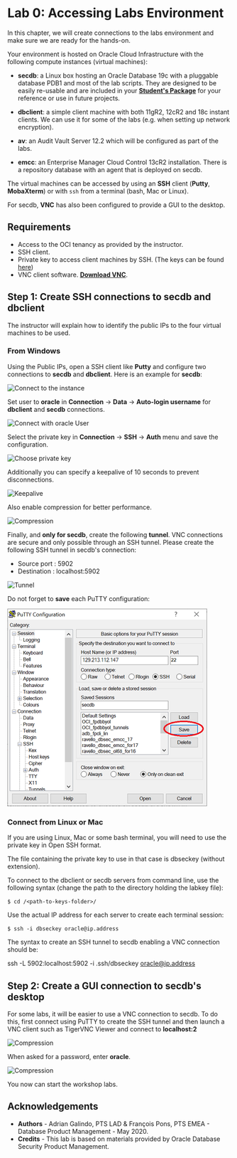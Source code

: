 # Lab 0: Accessing Labs Environment

In this chapter, we will create connections to the labs environment and make sure we are ready for the hands-on.

Your environment is hosted on Oracle Cloud Infrastructure with the following compute instances (virtual machines):

* **secdb**: a Linux box hosting an Oracle Database 19c with a pluggable database PDB1 and most of the lab scripts. They are designed to be easily re-usable and are included in your [**Student's Package**](./files/Package.zip) for your reference or use in future projects.

* **dbclient**: a simple client machine with both 11gR2, 12cR2 and 18c instant clients. We can use it for some of the labs (e.g. when setting up network encryption).

* **av**: an Audit Vault Server 12.2 which will be configured as part of the labs.

* **emcc**: an Enterprise Manager Cloud Control 13cR2 installation.  There is a repository database with an agent that is deployed on secdb.

The virtual machines can be accessed by using an **SSH** client (**Putty**, **MobaXterm**) or with `ssh` from a terminal (bash, Mac or Linux).

For secdb, **VNC** has also been configured to provide a GUI to the desktop.

## Requirements

* Access to the OCI tenancy as provided by the instructor.
* SSH client.
* Private key to access client machines by SSH. (The keys can be found [here](./files/dbsec_keys.zip))
* VNC client software.  **[Download VNC](https://www.realvnc.com/en/connect/download/viewer/)**.


## Step 1: Create SSH connections to secdb and dbclient ##

The instructor will explain how to identify the public IPs to the four virtual machines to be used.

### From Windows

Using the Public IPs, open a SSH client like **Putty** and configure two connections to **secdb** and **dbclient**. Here is an example for **secdb**:

![Connect to the instance](./images/Lab000_Step1_1.png "")

Set user to **oracle** in **Connection** -> **Data** -> **Auto-login username** for **dbclient** and **secdb** connections.

![Connect with oracle User](./images/Lab000_Step1_2.png "")

Select the private key in **Connection** -> **SSH** -> **Auth** menu and save the configuration.

![Choose private key](./images/Lab000_Step1_3.png )

Additionally you can specify a keepalive of 10 seconds to prevent disconnections.

![Keepalive](./images/Lab000_Step1_4.png "")

Also enable compression for better performance.

![Compression](./images/Lab000_Step1_5.png )

Finally, and **only for secdb**, create the following **tunnel**. VNC connections are secure and only possible through an SSH tunnel. Please create the following SSH tunnel in secdb's connection:

*	Source port : 5902
*	Destination : localhost:5902

![Tunnel](./images/Lab000_Step1_6.png )

Do not forget to **save** each PuTTY configuration:

![Save](./images/Lab000_Step1_7.png )


### Connect from Linux or Mac

If you are using Linux, Mac or some bash terminal, you will need to use the private key in Open SSH format.

The file containing the private key to use in that case is dbseckey (without extension).

To connect to the dbclient or secdb servers from command line, use the following syntax (change the path to the directory holding the labkey file):

    $ cd /<path-to-keys-folder>/

Use the actual IP address for each server to create each terminal session:

    $ ssh -i dbseckey oracle@ip.address

The syntax to create an SSH tunnel to secdb enabling a VNC connection should be:

  ssh -L 5902:localhost:5902 -i .ssh/dbseckey oracle@ip.address

## Step 2: Create a GUI connection to secdb's desktop

For some labs, it will be easier to use a VNC connection to secdb. To do this, first connect using PuTTY to create the SSH tunnel and then launch a VNC client such as TigerVNC Viewer and connect to **localhost:2**

![Compression](./images/Lab000_Step1_8.png )

When asked for a password, enter **oracle**.

![Compression](./images/Lab000_Step1_9.png )

You now can start the workshop labs.



## Acknowledgements

- **Authors** - Adrian Galindo, PTS LAD & François Pons, PTS EMEA - Database Product Management - May 2020.
- **Credits** - This lab is based on materials provided by Oracle Database Security Product Management.
